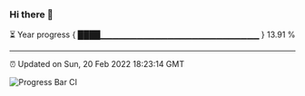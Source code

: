 ### Hi there 👋

⏳ Year progress { ████▁▁▁▁▁▁▁▁▁▁▁▁▁▁▁▁▁▁▁▁▁▁▁▁▁▁ } 13.91 %

---

⏰ Updated on Sun, 20 Feb 2022 18:23:14 GMT

![Progress Bar CI](https://github.com/ZhaoGui/ZhaoGui/workflows/Progress%20Bar%20CI/badge.svg)
